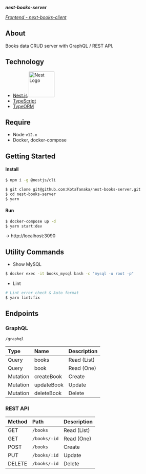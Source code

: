 ***nest-books-server***

*[Frontend -  next-books-client](https://github.com/KotaTanaka/next-books-client)*

## About

Books data CRUD server with GraphQL / REST API.

## Technology

* [Nest.js](https://github.com/nestjs/nest) <img src="https://nestjs.com/img/logo_text.svg" width="80" alt="Nest Logo" />
* [TypeScript](https://github.com/microsoft/TypeScript)
* [TypeORM](https://github.com/typeorm/typeorm)

## Require

* Node `v12.x`
* Docker, docker-compose

## Getting Started

#### Install

```bash
$ npm i -g @nestjs/cli
```

```bash
$ git clone git@github.com:KotaTanaka/nest-books-server.git
$ cd nest-books-server
$ yarn
```

#### Run

```bash
$ docker-compose up -d
$ yarn start:dev
```

→ http://localhost:3090

## Utility Commands

* Show MySQL

```bash
$ docker exec -it books_mysql bash -c "mysql -u root -p"
```

* Lint


```bash
# Lint error check & Auto format
$ yarn lint:fix
```

## Endpoints

### GraphQL

`/graphql`

| Type | Name | Description |
|:---|:---|:---|
| Query | books | Read (List) |
| Query | book | Read (One) |
| Mutation | createBook | Create |
| Mutation | updateBook | Update |
| Mutation | deleteBook | Delete |

### REST API

| Method | Path | Description |
|:---|:---|:---|
| GET | `/books` | Read (List) |
| GET | `/books/:id` | Read (One) |
| POST | `/books` | Create |
| PUT | `/books/:id` | Update |
| DELETE | `/books/:id` | Delete |
